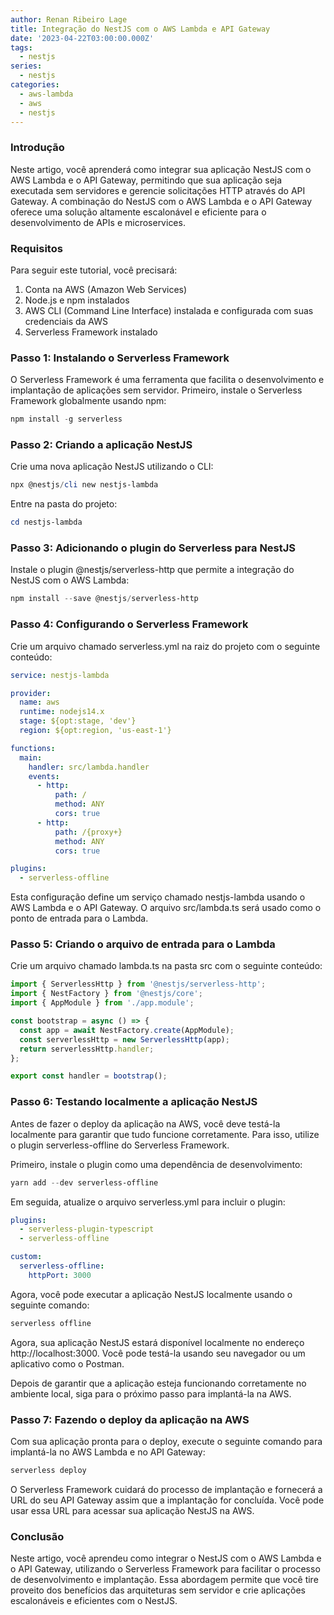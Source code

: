 ```yaml
---
author: Renan Ribeiro Lage
title: Integração do NestJS com o AWS Lambda e API Gateway
date: '2023-04-22T03:00:00.000Z'
tags:
  - nestjs
series:
  - nestjs
categories:
  - aws-lambda
  - aws
  - nestjs
---
```


### Introdução

Neste artigo, você aprenderá como integrar sua aplicação NestJS com o AWS Lambda e o API Gateway, permitindo que sua aplicação seja executada sem servidores e gerencie solicitações HTTP através do API Gateway. A combinação do NestJS com o AWS Lambda e o API Gateway oferece uma solução altamente escalonável e eficiente para o desenvolvimento de APIs e microservices.

### Requisitos

Para seguir este tutorial, você precisará:

1. Conta na AWS (Amazon Web Services)
2. Node.js e npm instalados
3. AWS CLI (Command Line Interface) instalada e configurada com suas credenciais da AWS
4. Serverless Framework instalado

### Passo 1: Instalando o Serverless Framework

O Serverless Framework é uma ferramenta que facilita o desenvolvimento e implantação de aplicações sem servidor. Primeiro, instale o Serverless Framework globalmente usando npm:

```powershell
npm install -g serverless
```

### Passo 2: Criando a aplicação NestJS

Crie uma nova aplicação NestJS utilizando o CLI:

```powershell
npx @nestjs/cli new nestjs-lambda
```

Entre na pasta do projeto:

```powershell
cd nestjs-lambda
```

### Passo 3: Adicionando o plugin do Serverless para NestJS

Instale o plugin @nestjs/serverless-http que permite a integração do NestJS com o AWS Lambda:

```powershell
npm install --save @nestjs/serverless-http
```

### Passo 4: Configurando o Serverless Framework

Crie um arquivo chamado serverless.yml na raiz do projeto com o seguinte conteúdo:

```yaml
service: nestjs-lambda

provider:
  name: aws
  runtime: nodejs14.x
  stage: ${opt:stage, 'dev'}
  region: ${opt:region, 'us-east-1'}

functions:
  main:
    handler: src/lambda.handler
    events:
      - http:
          path: /
          method: ANY
          cors: true
      - http:
          path: /{proxy+}
          method: ANY
          cors: true

plugins:
  - serverless-offline

```

Esta configuração define um serviço chamado nestjs-lambda usando o AWS Lambda e o API Gateway. O arquivo src/lambda.ts será usado como o ponto de entrada para o Lambda.

### Passo 5: Criando o arquivo de entrada para o Lambda

Crie um arquivo chamado lambda.ts na pasta src com o seguinte conteúdo:

```typescript
import { ServerlessHttp } from '@nestjs/serverless-http';
import { NestFactory } from '@nestjs/core';
import { AppModule } from './app.module';

const bootstrap = async () => {
  const app = await NestFactory.create(AppModule);
  const serverlessHttp = new ServerlessHttp(app);
  return serverlessHttp.handler;
};

export const handler = bootstrap();
```

### Passo 6: Testando localmente a aplicação NestJS

Antes de fazer o deploy da aplicação na AWS, você deve testá-la localmente para garantir que tudo funcione corretamente. Para isso, utilize o plugin serverless-offline do Serverless Framework.

Primeiro, instale o plugin como uma dependência de desenvolvimento:

```powershell
yarn add --dev serverless-offline
```

Em seguida, atualize o arquivo serverless.yml para incluir o plugin:

```yaml
plugins:
  - serverless-plugin-typescript
  - serverless-offline

custom:
  serverless-offline:
    httpPort: 3000

```

Agora, você pode executar a aplicação NestJS localmente usando o seguinte comando:

```powershell
serverless offline
```

Agora, sua aplicação NestJS estará disponível localmente no endereço http://localhost:3000. Você pode testá-la usando seu navegador ou um aplicativo como o Postman.

Depois de garantir que a aplicação esteja funcionando corretamente no ambiente local, siga para o próximo passo para implantá-la na AWS.

### Passo 7: Fazendo o deploy da aplicação na AWS

Com sua aplicação pronta para o deploy, execute o seguinte comando para implantá-la no AWS Lambda e no API Gateway:

```powershell
serverless deploy
```

O Serverless Framework cuidará do processo de implantação e fornecerá a URL do seu API Gateway assim que a implantação for concluída. Você pode usar essa URL para acessar sua aplicação NestJS na AWS.

### Conclusão

Neste artigo, você aprendeu como integrar o NestJS com o AWS Lambda e o API Gateway, utilizando o Serverless Framework para facilitar o processo de desenvolvimento e implantação. Essa abordagem permite que você tire proveito dos benefícios das arquiteturas sem servidor e crie aplicações escalonáveis e eficientes com o NestJS.
